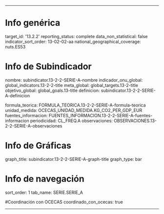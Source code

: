 ---

# Info genérica
target_id: '13.2.2'
reporting_status: complete
data_non_statistical: false
indicator_sort_order: 13-02-02-aa
national_geographical_coverage: nuts.ES53

# Info de Subindicador
nombre: subindicator.13-2-2-SERIE-A-nombre
indicador_onu_global: global_indicators.13-2-2-title
meta_global: global_targets.13-2-title
objetivo_global: global_goals.13-title
definicion: subindicator.13-2-2-SERIE-A-definicion

formula_teorica: FORMULA_TEORICA.13-2-2-SERIE-A-formula-teorica
unidad_medida: OCECAS_UNIDAD_MEDIDA.KG_CO2_PER_GDP_EUR
fuentes_informacion: FUENTES_INFORMACION.13-2-2-SERIE-A-fuentes-informacion
periodicidad: CL_FREQ.A
observaciones: OBSERVACIONES.13-2-2-SERIE-A-observaciones
# Info de Gráficas
graph_title: subindicator.13-2-2-SERIE-A-graph-title
graph_type: bar

# Info de navegación
sort_order: 1
tab_name: SERIE.SERIE_A

#Coordinación con OCECAS
coordinado_con_ocecas: true

---